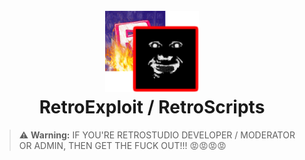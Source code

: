 <h1 align="center">
  <br>
  <img src="/images/icon.png" alt="RetroExploit" width="150">
  <br>
  <b>RetroExploit / RetroScripts</b>
  <br>
</h1>

> :warning: **Warning:**
> IF YOU'RE RETROSTUDIO DEVELOPER / MODERATOR OR ADMIN, THEN GET THE FUCK OUT!!! 😡😡😡😡